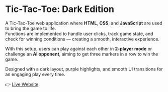 # Tic-Tac-Toe: Dark Edition

A Tic-Tac-Toe web application where **HTML**, **CSS**, and **JavaScript** are used to bring the game to life.  
Functions are implemented to handle user clicks, track game state, and check for winning conditions — creating a smooth, interactive experience.  

With this setup, users can play against each other in **2-player mode** or challenge an **AI opponent**, aiming to get three markers in a row to win the game.

 Designed with a dark layout, purple highlights, and smooth UI transitions for an engaging play every time.

👉 [Live Website](https://vaishnavi7106.github.io/PRODIGY_WD_02/)
